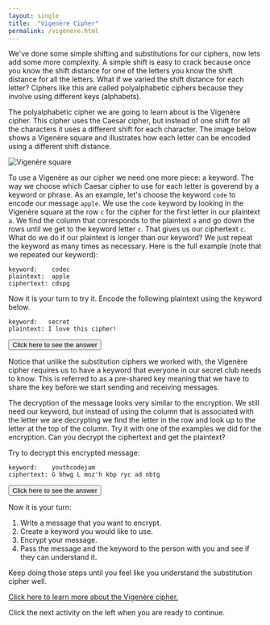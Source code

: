 ```yaml
---
layout: single
title:  "Vigenère Cipher"
permalink: /vigenere.html
---
```


We've done some simple shifting and substitutions for our ciphers, now lets add some more complexity.  A simple shift is easy to crack because once you know the shift distance for one of the letters you know the shift distance for all the letters.  What if we varied the shift distance for each letter?  Ciphers like this are called polyalphabetic ciphers because they involve using different keys (alphabets).

The polyalphabetic cipher we are going to learn about is the Vigenère cipher.  This cipher uses the Caesar cipher, but instead of one shift for all the characters it uses a different shift for each character.  The image below shows a Vigenère square and illustrates how each letter can be encoded using a different shift distance.

![Vigenère square](/ycj/images/Vigenere_square_shading.svg)

To use a Vigenère as our cipher we need one more piece: a keyword.  The way we choose which Caesar cipher to use for each letter is goverend by a keyword or phrase.  As an example, let's choose the keyword `code` to encode our message `apple`.  We use the `code` keyword by looking in the Vigenère square at the row `c` for the cipher for the first letter in our plaintext `a`.  We find the column that corresponds to the plaintext `a` and go down the rows until we get to the keyword letter `c`.  That gives us our ciphertext `c`.  What do we do if our plaintext is longer than our keyword?  We just repeat the keyword as many times as necessary.  Here is the full example (note that we repeated our keyword):
```
keyword:    codec
plaintext:  apple
ciphertext: cdspg
```

Now it is your turn to try it.  Encode the following plaintext using the keyword below.
```
keyword:   secret
plaintext: I love this cipher!
```

<button onclick="showHide('ct1')">Click here to see the answer</button>
<div id="ct1" style="display: none;
    box-sizing: border-box;
    background-color: #000;
    position: relative;
    margin-bottom: 1em;
    background: #263238;
    color: #eeffff;
    font-size: 0.75em;
    line-height: 1.8;
    border-radius: 4px;
    padding: 1em;">
This is the ciphertext message:<br>
<code class="highlighter-rouge">A nfzx xjzw umryik!</code><br>
Did you get it right?
</div>

Notice that unlike the substitution ciphers we worked with, the Vigenère cipher requires us to have a keyword that everyone in our secret club needs to know.  This is referred to as a pre-shared key meaning that we have to share the key before we start sending and receiving messages.

The decryption of the message looks very similar to the encryption.  We still need our keyword, but instead of using the column that is associated with the letter we are decrypting we find the letter in the row and look up to the letter at the top of the column.  Try it with one of the examples we did for the encryption.  Can you decrypt the ciphertext and get the plaintext?

Try to decrypt this encrypted message:
```
keyword:    youthcodejam
ciphertext: G bhwg L moz'h kbp ryc ad nbtg
```

<button onclick="showHide('pt1')">Click here to see the answer</button>
<div id="pt1" style="display: none;
    box-sizing: border-box;
    background-color: #000;
    position: relative;
    margin-bottom: 1em;
    background: #263238;
    color: #eeffff;
    font-size: 0.75em;
    line-height: 1.8;
    border-radius: 4px;
    padding: 1em;">
This is the plaintext message:<br>
<code class="highlighter-rouge">I hope I don't run out of time</code><br>
Did you get it right?
</div>

Now it is your turn:

1. Write a message that you want to encrypt.
2. Create a keyword you would like to use.
3. Encrypt your message.
4. Pass the message and the keyword to the person with you and see if they can understand it.

Keep doing those steps until you feel like you understand the substitution cipher well.

[Click here to learn more about the Vigenère cipher.](https://en.wikipedia.org/wiki/Vigenère_cipher)

Click the next activity on the left when you are ready to continue.

<script>
function showHide(elId) {
  var x = document.getElementById(elId);
  if (x.style.display === "none") {
    x.style.display = "block";
  } else {
    x.style.display = "none";
  }
}
</script>
